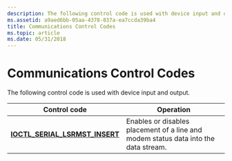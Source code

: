 ```yaml
---
description: The following control code is used with device input and output.
ms.assetid: a9aed6bb-05aa-4378-837a-ea7ccda39ba4
title: Communications Control Codes
ms.topic: article
ms.date: 05/31/2018
---
```


# Communications Control Codes

The following control code is used with device input and output.



| Control code                                                        | Operation                                                                           |
|---------------------------------------------------------------------|-------------------------------------------------------------------------------------|
| [**IOCTL\_SERIAL\_LSRMST\_INSERT**](/windows/desktop/api/WinIoCtl/ni-winioctl-ioctl_serial_lsrmst_insert) | Enables or disables placement of a line and modem status data into the data stream. |



 

 

 



